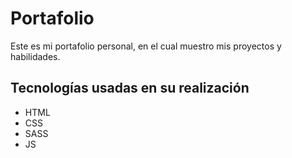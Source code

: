 # Portafolio

Este es mi portafolio personal, en el cual muestro mis proyectos y habilidades.

## Tecnologías usadas en su realización

- HTML
- CSS
- SASS
- JS
